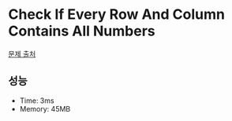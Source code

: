 # Check If Every Row And Column Contains All Numbers

[문제 출처](https://leetcode.com/problems/check-if-every-row-and-column-contains-all-numbers)

## 성능

- Time: 3ms
- Memory: 45MB